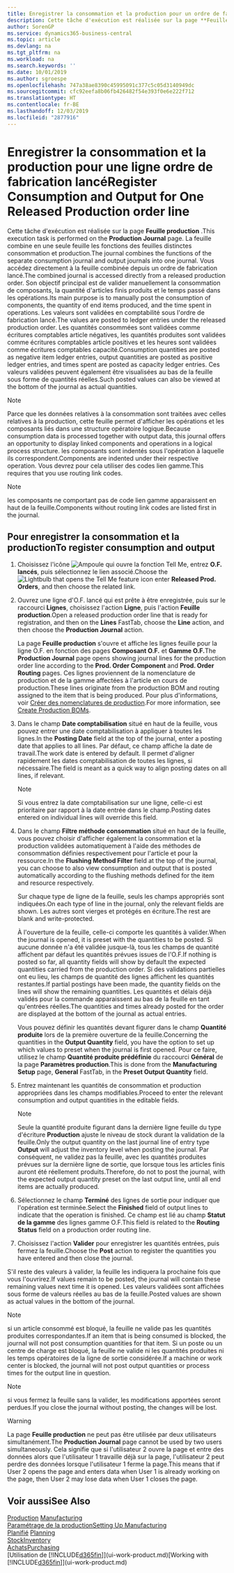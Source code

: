 ```yaml
---
title: Enregistrer la consommation et la production pour un ordre de fabrication | Microsoft Docs
description: Cette tâche d'exécution est réalisée sur la page **Feuille production** . La feuille combine en une seule feuille les fonctions des feuilles distinctes consommation et production. Vous accédez directement à la feuille combinée depuis un ordre de fabrication lancé. Son objectif principal est de valider manuellement la consommation de composants, la quantité d'articles finis produits et le temps passé dans les opérations.
author: SorenGP
ms.service: dynamics365-business-central
ms.topic: article
ms.devlang: na
ms.tgt_pltfrm: na
ms.workload: na
ms.search.keywords: ''
ms.date: 10/01/2019
ms.author: sgroespe
ms.openlocfilehash: 747a38ae8390c45995091c377c5c05d3140949dc
ms.sourcegitcommit: cfc92eefa8b06fb426482f54e393f0e6e222f712
ms.translationtype: HT
ms.contentlocale: fr-BE
ms.lasthandoff: 12/03/2019
ms.locfileid: "2877916"
---
```

# <a name="register-consumption-and-output-for-one-released-production-order-line"></a><span data-ttu-id="e3479-106">Enregistrer la consommation et la production pour une ligne ordre de fabrication lancé</span><span class="sxs-lookup"><span data-stu-id="e3479-106">Register Consumption and Output for One Released Production order line</span></span>
<span data-ttu-id="e3479-107">Cette tâche d'exécution est réalisée sur la page **Feuille production** .</span><span class="sxs-lookup"><span data-stu-id="e3479-107">This execution task is performed on the **Production Journal** page.</span></span> <span data-ttu-id="e3479-108">La feuille combine en une seule feuille les fonctions des feuilles distinctes consommation et production.</span><span class="sxs-lookup"><span data-stu-id="e3479-108">The journal combines the functions of the separate consumption journal and output journals into one journal.</span></span> <span data-ttu-id="e3479-109">Vous accédez directement à la feuille combinée depuis un ordre de fabrication lancé.</span><span class="sxs-lookup"><span data-stu-id="e3479-109">The combined journal is accessed directly from a released production order.</span></span> <span data-ttu-id="e3479-110">Son objectif principal est de valider manuellement la consommation de composants, la quantité d'articles finis produits et le temps passé dans les opérations.</span><span class="sxs-lookup"><span data-stu-id="e3479-110">Its main purpose is to manually post the consumption of components, the quantity of end items produced, and the time spent in operations.</span></span> <span data-ttu-id="e3479-111">Les valeurs sont validées en comptabilité sous l'ordre de fabrication lancé.</span><span class="sxs-lookup"><span data-stu-id="e3479-111">The values are posted to ledger entries under the released production order.</span></span> <span data-ttu-id="e3479-112">Les quantités consommées sont validées comme écritures comptables article négatives, les quantités produites sont validées comme écritures comptables article positives et les heures sont validées comme écritures comptables capacité.</span><span class="sxs-lookup"><span data-stu-id="e3479-112">Consumption quantities are posted as negative item ledger entries, output quantities are posted as positive ledger entries, and times spent are posted as capacity ledger entries.</span></span> <span data-ttu-id="e3479-113">Ces valeurs validées peuvent également être visualisées au bas de la feuille sous forme de quantités réelles.</span><span class="sxs-lookup"><span data-stu-id="e3479-113">Such posted values can also be viewed at the bottom of the journal as actual quantities.</span></span>  

> [!NOTE]  
>  <span data-ttu-id="e3479-114">Parce que les données relatives à la consommation sont traitées avec celles relatives à la production, cette feuille permet d'afficher les opérations et les composants liés dans une structure opératoire logique.</span><span class="sxs-lookup"><span data-stu-id="e3479-114">Because consumption data is processed together with output data, this journal offers an opportunity to display linked components and operations in a logical process structure.</span></span> <span data-ttu-id="e3479-115">les composants sont indentés sous l'opération à laquelle ils correspondent.</span><span class="sxs-lookup"><span data-stu-id="e3479-115">Components are indented under their respective operation.</span></span> <span data-ttu-id="e3479-116">Vous devrez pour cela utiliser des codes lien gamme.</span><span class="sxs-lookup"><span data-stu-id="e3479-116">This requires that you use routing link codes.</span></span>  

> [!NOTE]  
>  <span data-ttu-id="e3479-117">les composants ne comportant pas de code lien gamme apparaissent en haut de la feuille.</span><span class="sxs-lookup"><span data-stu-id="e3479-117">Components without routing link codes are listed first in the journal.</span></span>  

## <a name="to-register-consumption-and-output"></a><span data-ttu-id="e3479-118">Pour enregistrer la consommation et la production</span><span class="sxs-lookup"><span data-stu-id="e3479-118">To register consumption and output</span></span>  
1.  <span data-ttu-id="e3479-119">Choisissez l'icône ![Ampoule qui ouvre la fonction Tell Me](media/ui-search/search_small.png "Dites-moi ce que vous voulez faire"), entrez **O.F. lancés**, puis sélectionnez le lien associé.</span><span class="sxs-lookup"><span data-stu-id="e3479-119">Choose the ![Lightbulb that opens the Tell Me feature](media/ui-search/search_small.png "Tell me what you want to do") icon enter **Released Prod. Orders**, and then choose the related link.</span></span>  
2.  <span data-ttu-id="e3479-120">Ouvrez une ligne d'O.F. lancé qui est prête à être enregistrée, puis sur le raccourci **Lignes**, choisissez l'action **Ligne**, puis l'action **Feuille production**.</span><span class="sxs-lookup"><span data-stu-id="e3479-120">Open a released production order line that is ready for registration, and then on the **Lines** FastTab, choose the **Line** action, and then choose the **Production Journal** action.</span></span>  

    <span data-ttu-id="e3479-121">La page **Feuille production** s'ouvre et affiche les lignes feuille pour la ligne O.F. en fonction des pages **Composant O.F.** et **Gamme O.F.**</span><span class="sxs-lookup"><span data-stu-id="e3479-121">The **Production Journal** page opens showing journal lines for the production order line according to the **Prod. Order Component** and **Prod. Order Routing** pages.</span></span> <span data-ttu-id="e3479-122">Ces lignes proviennent de la nomenclature de production et de la gamme affectées à l'article en cours de production.</span><span class="sxs-lookup"><span data-stu-id="e3479-122">These lines originate from the production BOM and routing assigned to the item that is being produced.</span></span> <span data-ttu-id="e3479-123">Pour plus d'informations, voir [Créer des nomenclatures de production](production-how-to-create-routings.md).</span><span class="sxs-lookup"><span data-stu-id="e3479-123">For more information, see [Create Production BOMs](production-how-to-create-routings.md).</span></span>  

3.  <span data-ttu-id="e3479-124">Dans le champ **Date comptabilisation** situé en haut de la feuille, vous pouvez entrer une date comptabilisation à appliquer à toutes les lignes.</span><span class="sxs-lookup"><span data-stu-id="e3479-124">In the **Posting Date** field at the top of the journal, enter a posting date that applies to all lines.</span></span> <span data-ttu-id="e3479-125">Par défaut, ce champ affiche la date de travail.</span><span class="sxs-lookup"><span data-stu-id="e3479-125">The work date is entered by default.</span></span> <span data-ttu-id="e3479-126">Il permet d'aligner rapidement les dates comptabilisation de toutes les lignes, si nécessaire.</span><span class="sxs-lookup"><span data-stu-id="e3479-126">The field is meant as a quick way to align posting dates on all lines, if relevant.</span></span>  

    > [!NOTE]  
    >  <span data-ttu-id="e3479-127">Si vous entrez la date comptabilisation sur une ligne, celle-ci est prioritaire par rapport à la date entrée dans le champ.</span><span class="sxs-lookup"><span data-stu-id="e3479-127">Posting dates entered on individual lines will override this field.</span></span>  

4.  <span data-ttu-id="e3479-128">Dans le champ **Filtre méthode consommation** situé en haut de la feuille, vous pouvez choisir d'afficher également la consommation et la production validées automatiquement à l'aide des méthodes de consommation définies respectivement pour l'article et pour la ressource.</span><span class="sxs-lookup"><span data-stu-id="e3479-128">In the **Flushing Method Filter** field at the top of the journal, you can choose to also view consumption and output that is posted automatically according to the flushing methods defined for the item and resource respectively.</span></span>  

    <span data-ttu-id="e3479-129">Sur chaque type de ligne de la feuille, seuls les champs appropriés sont indiquées.</span><span class="sxs-lookup"><span data-stu-id="e3479-129">On each type of line in the journal, only the relevant fields are shown.</span></span> <span data-ttu-id="e3479-130">Les autres sont vierges et protégés en écriture.</span><span class="sxs-lookup"><span data-stu-id="e3479-130">The rest are blank and write-protected.</span></span>  

    <span data-ttu-id="e3479-131">À l'ouverture de la feuille, celle-ci comporte les quantités à valider.</span><span class="sxs-lookup"><span data-stu-id="e3479-131">When the journal is opened, it is preset with the quantities to be posted.</span></span> <span data-ttu-id="e3479-132">Si aucune donnée n'a été validée jusque-là, tous les champs de quantité affichent par défaut les quantités prévues issues de l'O.F.</span><span class="sxs-lookup"><span data-stu-id="e3479-132">If nothing is posted so far, all quantity fields will show by default the expected quantities carried from the production order.</span></span> <span data-ttu-id="e3479-133">Si des validations partielles ont eu lieu, les champs de quantité des lignes affichent les quantités restantes.</span><span class="sxs-lookup"><span data-stu-id="e3479-133">If partial postings have been made, the quantity fields on the lines will show the remaining quantities.</span></span> <span data-ttu-id="e3479-134">Les quantités et délais déjà validés pour la commande apparaissent au bas de la feuille en tant qu'entrées réelles.</span><span class="sxs-lookup"><span data-stu-id="e3479-134">The quantities and times already posted for the order are displayed at the bottom of the journal as actual entries.</span></span>  

    <span data-ttu-id="e3479-135">Vous pouvez définir les quantités devant figurer dans le champ **Quantité produite** lors de la première ouverture de la feuille.</span><span class="sxs-lookup"><span data-stu-id="e3479-135">Concerning the quantities in the **Output Quantity** field, you have the option to set up which values to preset when the journal is first opened.</span></span> <span data-ttu-id="e3479-136">Pour ce faire, utilisez le champ **Quantité produite prédéfinie** du raccourci **Général** de la page **Paramètres production**.</span><span class="sxs-lookup"><span data-stu-id="e3479-136">This is done from the **Manufacturing Setup** page, **General** FastTab, in the **Preset Output Quantity** field.</span></span>

5.  <span data-ttu-id="e3479-137">Entrez maintenant les quantités de consommation et production appropriées dans les champs modifiables.</span><span class="sxs-lookup"><span data-stu-id="e3479-137">Proceed to enter the relevant consumption and output quantities in the editable fields.</span></span>  

    > [!NOTE]  
    >  <span data-ttu-id="e3479-138">Seule la quantité produite figurant dans la dernière ligne feuille du type d'écriture **Production** ajuste le niveau de stock durant la validation de la feuille.</span><span class="sxs-lookup"><span data-stu-id="e3479-138">Only the output quantity on the last journal line of entry type **Output** will adjust the inventory level when posting the journal.</span></span> <span data-ttu-id="e3479-139">Par conséquent, ne validez pas la feuille, avec les quantités produites prévues sur la dernière ligne de sortie, que lorsque tous les articles finis auront été réellement produits.</span><span class="sxs-lookup"><span data-stu-id="e3479-139">Therefore, do not to post the journal, with the expected output quantity preset on the last output line, until all end items are actually produced.</span></span>  

6.  <span data-ttu-id="e3479-140">Sélectionnez le champ **Terminé** des lignes de sortie pour indiquer que l'opération est terminée.</span><span class="sxs-lookup"><span data-stu-id="e3479-140">Select the **Finished** field of output lines to indicate that the operation is finished.</span></span> <span data-ttu-id="e3479-141">Ce champ est lié au champ **Statut de la gamme** des lignes gamme O.F.</span><span class="sxs-lookup"><span data-stu-id="e3479-141">This field is related to the **Routing Status** field on a production order routing line.</span></span>  
7.  <span data-ttu-id="e3479-142">Choisissez l'action **Valider** pour enregistrer les quantités entrées, puis fermez la feuille.</span><span class="sxs-lookup"><span data-stu-id="e3479-142">Choose the **Post** action to register the quantities you have entered and then close the journal.</span></span>  

<span data-ttu-id="e3479-143">S'il reste des valeurs à valider, la feuille les indiquera la prochaine fois que vous l'ouvrirez.</span><span class="sxs-lookup"><span data-stu-id="e3479-143">If values remain to be posted, the journal will contain these remaining values next time it is opened.</span></span> <span data-ttu-id="e3479-144">Les valeurs validées sont affichées sous forme de valeurs réelles au bas de la feuille.</span><span class="sxs-lookup"><span data-stu-id="e3479-144">Posted values are shown as actual values in the bottom of the journal.</span></span>  

> [!NOTE]  
>  <span data-ttu-id="e3479-145"> si un article consommé est bloqué, la feuille ne valide pas les quantités produites correspondantes.</span><span class="sxs-lookup"><span data-stu-id="e3479-145">If an item that is being consumed is blocked, the journal will not post consumption quantities for that item.</span></span> <span data-ttu-id="e3479-146">Si un poste ou un centre de charge est bloqué, la feuille ne valide ni les quantités produites ni les temps opératoires de la ligne de sortie considérée.</span><span class="sxs-lookup"><span data-stu-id="e3479-146">If a machine or work center is blocked, the journal will not post output quantities or process times for the output line in question.</span></span>  

> [!NOTE]  
>  <span data-ttu-id="e3479-147">si vous fermez la feuille sans la valider, les modifications apportées seront perdues.</span><span class="sxs-lookup"><span data-stu-id="e3479-147">If you close the journal without posting, the changes will be lost.</span></span>  

> [!WARNING]  
>  <span data-ttu-id="e3479-148">La page **Feuille production** ne peut pas être utilisée par deux utilisateurs simultanément.</span><span class="sxs-lookup"><span data-stu-id="e3479-148">The **Production Journal** page cannot be used by two users simultaneously.</span></span> <span data-ttu-id="e3479-149">Cela signifie que si l'utilisateur 2 ouvre la page et entre des données alors que l'utilisateur 1 travaille déjà sur la page, l'utilisateur 2 peut perdre des données lorsque l'utilisateur 1 ferme la page.</span><span class="sxs-lookup"><span data-stu-id="e3479-149">This means that if User 2 opens the page and enters data when User 1 is already working on the page, then User 2 may lose data when User 1 closes the page.</span></span>  

## <a name="see-also"></a><span data-ttu-id="e3479-150">Voir aussi</span><span class="sxs-lookup"><span data-stu-id="e3479-150">See Also</span></span>  
<span data-ttu-id="e3479-151">[Production](production-manage-manufacturing.md)  </span><span class="sxs-lookup"><span data-stu-id="e3479-151">[Manufacturing](production-manage-manufacturing.md)  </span></span>  
[<span data-ttu-id="e3479-152">Paramétrage de la production</span><span class="sxs-lookup"><span data-stu-id="e3479-152">Setting Up Manufacturing</span></span>](production-configure-production-processes.md)  
<span data-ttu-id="e3479-153">[Planifié](production-planning.md)    </span><span class="sxs-lookup"><span data-stu-id="e3479-153">[Planning](production-planning.md)    </span></span>  
[<span data-ttu-id="e3479-154">Stock</span><span class="sxs-lookup"><span data-stu-id="e3479-154">Inventory</span></span>](inventory-manage-inventory.md)  
[<span data-ttu-id="e3479-155">Achats</span><span class="sxs-lookup"><span data-stu-id="e3479-155">Purchasing</span></span>](purchasing-manage-purchasing.md)  
<span data-ttu-id="e3479-156">[Utilisation de [!INCLUDE[d365fin](includes/d365fin_md.md)]](ui-work-product.md)</span><span class="sxs-lookup"><span data-stu-id="e3479-156">[Working with [!INCLUDE[d365fin](includes/d365fin_md.md)]](ui-work-product.md)</span></span>
